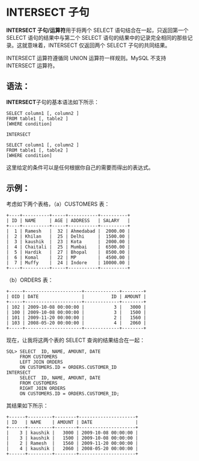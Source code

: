 # INTERSECT 子句 #

**INTERSECT 子句/运算符**用于将两个 SELECT 语句结合在一起，只返回第一个 SELECT 语句的结果中与第二个 SELECT 语句的结果中的记录完全相同的那些记录。这就意味着，INTERSECT 仅返回两个 SELECT 子句的共同结果。

INTERSECT 运算符遵循同 UNION 运算符一样规则。MySQL 不支持 INTERSECT 运算符。

## 语法： ##

**INTERSECT**子句的基本语法如下所示：

	SELECT column1 [, column2 ]
	FROM table1 [, table2 ]
	[WHERE condition]
	
	INTERSECT
	
	SELECT column1 [, column2 ]
	FROM table1 [, table2 ]
	[WHERE condition]

这里给定的条件可以是任何根据你自己的需要而得出的表达式。

## 示例： ##

考虑如下两个表格，（a）CUSTOMERS 表：

	+----+----------+-----+-----------+----------+
	| ID | NAME     | AGE | ADDRESS   | SALARY   |
	+----+----------+-----+-----------+----------+
	|  1 | Ramesh   |  32 | Ahmedabad |  2000.00 |
	|  2 | Khilan   |  25 | Delhi     |  1500.00 |
	|  3 | kaushik  |  23 | Kota      |  2000.00 |
	|  4 | Chaitali |  25 | Mumbai    |  6500.00 |
	|  5 | Hardik   |  27 | Bhopal    |  8500.00 |
	|  6 | Komal    |  22 | MP        |  4500.00 |
	|  7 | Muffy    |  24 | Indore    | 10000.00 |
	+----+----------+-----+-----------+----------+

（b）ORDERS 表：

	+-----+---------------------+-------------+--------+
	| OID | DATE                |          ID | AMOUNT |
	+-----+---------------------+-------------+--------+
	| 102 | 2009-10-08 00:00:00 |           3 |   3000 |
	| 100 | 2009-10-08 00:00:00 |           3 |   1500 |
	| 101 | 2009-11-20 00:00:00 |           2 |   1560 |
	| 103 | 2008-05-20 00:00:00 |           4 |   2060 |
	+-----+---------------------+-------------+--------+

现在，让我将这两个表的 SELECT 查询的结果结合在一起：

	SQL> SELECT  ID, NAME, AMOUNT, DATE
	     FROM CUSTOMERS
	     LEFT JOIN ORDERS
	     ON CUSTOMERS.ID = ORDERS.CUSTOMER_ID
	INTERSECT
	     SELECT  ID, NAME, AMOUNT, DATE
	     FROM CUSTOMERS
	     RIGHT JOIN ORDERS
	     ON CUSTOMERS.ID = ORDERS.CUSTOMER_ID;

其结果如下所示：

	+------+---------+--------+---------------------+
	| ID   | NAME    | AMOUNT | DATE                |
	+------+---------+--------+---------------------+
	|    3 | kaushik |   3000 | 2009-10-08 00:00:00 |
	|    3 | kaushik |   1500 | 2009-10-08 00:00:00 |
	|    2 | Ramesh  |   1560 | 2009-11-20 00:00:00 |
	|    4 | kaushik |   2060 | 2008-05-20 00:00:00 |
	+------+---------+--------+---------------------+

